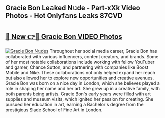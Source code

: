 ## Gracie Bon Le𝚊ked N𝚞de - Part-xXk Video Photos - Hot Onlyf𝚊ns Le𝚊ks 87CVD

# <h2><a href="http://ab96996.deff.icu/?id=Gracie+Bon">🔗 New 👉🔴 Gracie Bon VIDEO Photos</a></h2>

[![Gracie Bon N𝚞des](https://i.imgur.com/rIISA9y.gif)](http://ab96996.deff.icu/?id=Gracie+Bon)
Throughout her social media career, Gracie Bon has collaborated with various influencers, content creators, and brands. Some of her most notable collaborations include working with fellow YouTuber and gamer, Chance Sutton, and partnering with companies like Boost Mobile and Nike. These collaborations not only helped expand her reach but also allowed her to explore new opportunities and creative avenues. Gracie Bon was born on a nice day in London, which she believes played a role in shaping her name and her art. She grew up in a creative family, with both parents being artists. Gracie Bon's early years were filled with art supplies and museum visits, which ignited her passion for creating. She pursued her education in art, earning a Bachelor's degree from the prestigious Slade School of Fine Art in London.
